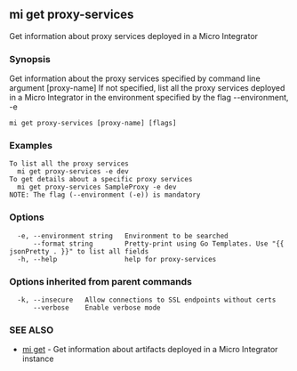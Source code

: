 ## mi get proxy-services

Get information about proxy services deployed in a Micro Integrator

### Synopsis

Get information about the proxy services specified by command line argument [proxy-name]
If not specified, list all the proxy services deployed in a Micro Integrator in the environment specified by the flag --environment, -e

```
mi get proxy-services [proxy-name] [flags]
```

### Examples

```
To list all the proxy services
  mi get proxy-services -e dev
To get details about a specific proxy services
  mi get proxy-services SampleProxy -e dev
NOTE: The flag (--environment (-e)) is mandatory
```

### Options

```
  -e, --environment string   Environment to be searched
      --format string        Pretty-print using Go Templates. Use "{{ jsonPretty . }}" to list all fields
  -h, --help                 help for proxy-services
```

### Options inherited from parent commands

```
  -k, --insecure   Allow connections to SSL endpoints without certs
      --verbose    Enable verbose mode
```

### SEE ALSO

* [mi get](mi_get.md)	 - Get information about artifacts deployed in a Micro Integrator instance

